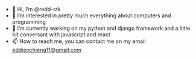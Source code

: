 - 👋 Hi, I’m @redd-stk
- 👀 I’m interested in pretty much everything about computers and programming
- 🌱 I’m currently working on my python and django framework and a little bit conversant with javascript and react
- 📫 How to reach me, you can contact me on my email eddieochieng11@gmail.com

<!---
redd-stk/redd-stk is a ✨ special ✨ repository because its `README.md` (this file) appears on your GitHub profile.
You can click the Preview link to take a look at your changes.
--->
